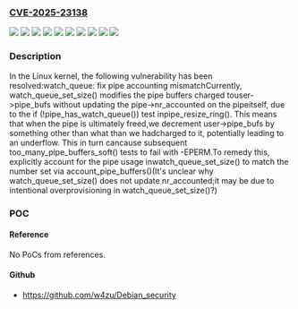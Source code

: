 ### [CVE-2025-23138](https://cve.mitre.org/cgi-bin/cvename.cgi?name=CVE-2025-23138)
![](https://img.shields.io/static/v1?label=Product&message=Linux&color=blue)
![](https://img.shields.io/static/v1?label=Version&message=&color=brightgreen)
![](https://img.shields.io/static/v1?label=Version&message=162ae0e78bdabf84ef10c1293c4ed7865cb7d3c8%20&color=brightgreen)
![](https://img.shields.io/static/v1?label=Version&message=3efbd114b91525bb095b8ae046382197d92126b9%20&color=brightgreen)
![](https://img.shields.io/static/v1?label=Version&message=6.8%20&color=brightgreen)
![](https://img.shields.io/static/v1?label=Version&message=68e51bdb1194f11d3452525b99c98aff6f837b24%20&color=brightgreen)
![](https://img.shields.io/static/v1?label=Version&message=6fb70694f8d1ac34e45246b0ac988f025e1e5b55%20&color=brightgreen)
![](https://img.shields.io/static/v1?label=Version&message=b87a1229d8668fbc78ebd9ca0fc797a76001c60f%20&color=brightgreen)
![](https://img.shields.io/static/v1?label=Version&message=e95aada4cb93d42e25c30a0ef9eb2923d9711d4a%20&color=brightgreen)
![](https://img.shields.io/static/v1?label=Vulnerability&message=n%2Fa&color=blue)

### Description

In the Linux kernel, the following vulnerability has been resolved:watch_queue: fix pipe accounting mismatchCurrently, watch_queue_set_size() modifies the pipe buffers charged touser->pipe_bufs without updating the pipe->nr_accounted on the pipeitself, due to the if (!pipe_has_watch_queue()) test inpipe_resize_ring(). This means that when the pipe is ultimately freed,we decrement user->pipe_bufs by something other than what than we hadcharged to it, potentially leading to an underflow. This in turn cancause subsequent too_many_pipe_buffers_soft() tests to fail with -EPERM.To remedy this, explicitly account for the pipe usage inwatch_queue_set_size() to match the number set via account_pipe_buffers()(It's unclear why watch_queue_set_size() does not update nr_accounted;it may be due to intentional overprovisioning in watch_queue_set_size()?)

### POC

#### Reference
No PoCs from references.

#### Github
- https://github.com/w4zu/Debian_security

